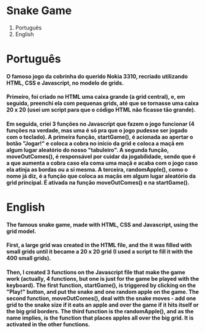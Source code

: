 # Snake Game
1. Português
2. English

# Português
#### O famoso jogo da cobrinha do querido Nokia 3310, recriado utilizando HTML, CSS e Javascript, no modelo de grids.
#### Primeiro, foi criado no HTML uma caixa grande (a grid central), e, em seguida, preenchi ela com pequenas grids, até que se tornasse uma caixa 20 x 20 (usei um script para que o código HTML não ficasse tão grande).
#### Em seguida, criei 3 funções no Javascript que fazem o jogo funcionar (4 funções na verdade, mas uma é só pra que o jogo pudesse ser jogado com o teclado). A primeira função, startGame(), é acionada ao apertar o botão "Jogar!" e coloca a cobra no início da grid e coloca a maçã em algum lugar aleatório do nosso "tabuleiro". A segunda função, moveOutComes(), é responsável por cuidar da jogabilidade, sendo que é a que aumenta a cobra caso ela coma uma maçã e acaba com o jogo caso ela atinja as bordas ou a si mesma. A terceira, randomApple(), como o nome já diz, é a função que coloca as maçãs em algum lugar aleatório da grid principal. É ativada na função moveOutComes() e na startGame().  

# English
#### The famous snake game, made with HTML, CSS and Javascript, using the grid model.
#### First, a large grid was created in the HTML file, and the it was filled with small grids until it became a 20 x 20 grid (I used a script to fill it with the 400 small grids).
#### Then, I created 3 functions on the Javascript file that make the game work (actually, 4 functions, but one is just for the game be played with the keyboard). The first function, startGame(), is triggered by clicking on the "Play!" button, and put the snake and one random apple on the game. The second function, moveOutComes(), deal with the snake moves - add one grid to the snake size if it eats an apple and over the game if it hits itself or the big grid borders. The third function is the randomApple(), and as the name implies, is the function that places apples all over the big grid. It is activated in the other functions.